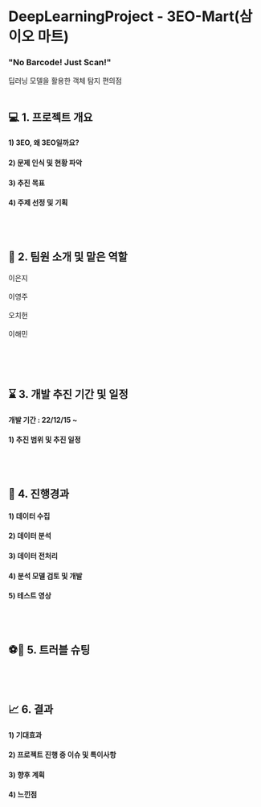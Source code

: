 # DeepLearningProject - 3EO-Mart(삼이오 마트)
### "No Barcode! Just Scan!"
딥러닝 모델을 활용한 객체 탐지 편의점
<br></br>

## :computer: 1. 프로젝트 개요
#### 1) 3EO, 왜 3EO일까요?
#### 2) 문제 인식 및 현황 파악
#### 3) 추진 목표
#### 4) 주제 선정 및 기획


<br></br>
## :raising_hand: 2. 팀원 소개 및 맡은 역할
이은지 <br></br>
이영주 <br></br>
오치헌 <br></br>
이해민  <br></br>

<br></br>

## :hourglass: 3. 개발 추진 기간 및 일정
#### 개발 기간 : 22/12/15 ~ 
#### 1) 추진 범위 및 추진 일정

<br></br>


## :bookmark_tabs: 4. 진행경과
#### 1) 데이터 수집
#### 2) 데이터 분석
#### 3) 데이터 전처리
#### 4) 분석 모델 검토 및 개발
#### 5) 테스트 영상

<br></br>


## :soccer::running: 5. 트러블 슈팅
 

<br></br>
 
 
## :chart_with_upwards_trend: 6. 결과
#### 1) 기대효과
#### 2) 프로젝트 진행 중 이슈 및 특이사항
#### 3) 향후 계획
#### 4) 느낀점



<br></br>
